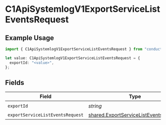 # C1ApiSystemlogV1ExportServiceListEventsRequest

## Example Usage

```typescript
import { C1ApiSystemlogV1ExportServiceListEventsRequest } from "conductorone-sdk-typescript/sdk/models/operations";

let value: C1ApiSystemlogV1ExportServiceListEventsRequest = {
  exportId: "<value>",
};
```

## Fields

| Field                                                                                                 | Type                                                                                                  | Required                                                                                              | Description                                                                                           |
| ----------------------------------------------------------------------------------------------------- | ----------------------------------------------------------------------------------------------------- | ----------------------------------------------------------------------------------------------------- | ----------------------------------------------------------------------------------------------------- |
| `exportId`                                                                                            | *string*                                                                                              | :heavy_check_mark:                                                                                    | N/A                                                                                                   |
| `exportServiceListEventsRequest`                                                                      | [shared.ExportServiceListEventsRequest](../../../sdk/models/shared/exportservicelisteventsrequest.md) | :heavy_minus_sign:                                                                                    | N/A                                                                                                   |